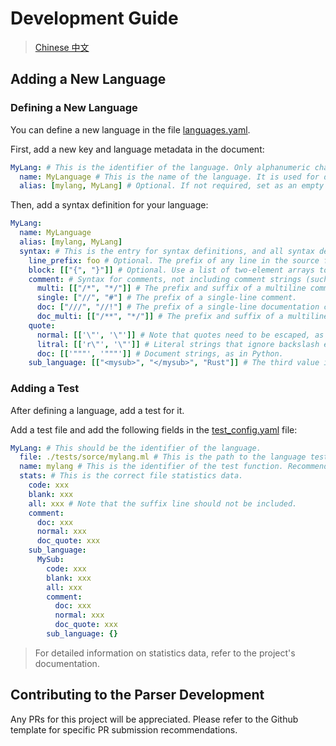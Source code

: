 # Development Guide

> [Chinese 中文](./ZH-CONTRIBUTING.md)

## Adding a New Language

### Defining a New Language

You can define a new language in the file [languages.yaml](./languages.yaml).

First, add a new key and language metadata in the document:

```yaml
MyLang: # This is the identifier of the language. Only alphanumeric characters and underscores are allowed.
  name: MyLanguage # This is the name of the language. It is used for data output and other communication with users. It is not an identifier, so it can be any text.
  alias: [mylang, MyLang] # Optional. If not required, set as an empty array. This property will be passed to the 'alias' property of the serde library.
```

Then, add a syntax definition for your language:

```yaml
MyLang:
  name: MyLanguage
  alias: [mylang, MyLang]
  syntax: # This is the entry for syntax definitions, and all syntax definitions need to be under this key.
    line_prefix: foo # Optional. The prefix of any line in the source file (e.g., the "///" prefix used to define Rust's doc-test).
    block: [["{", "}"]] # Optional. Use a list of two-element arrays to represent code block distinctions, as in C, but excluding code blocks in Python-like languages that are defined using indentation. This definition is not used in the current version, but it is recommended to set it up for future functionality development.
    comment: # Syntax for comments, not including comment strings (such as those commonly used in Python).
      multi: [["/*", "*/"]] # The prefix and suffix of a multiline comment.
      single: ["//", "#"] # The prefix of a single-line comment.
      doc: ["///", "//!"] # The prefix of a single-line documentation comment.
      doc_multi: [["/**", "*/"]] # The prefix and suffix of a multiline documentation comment.
    quote:
      normal: [['\"', '\"']] # Note that quotes need to be escaped, as they will be processed twice. For example, double quotes ('"') should be '\"' or '\\"'.
      litral: [['r\"', '\"']] # Literal strings that ignore backslash escaping.
      doc: [['"""', '"""']] # Document strings, as in Python.
    sub_language: [["<mysub>", "</mysub>", "Rust"]] # The third value is the identifier of the language, not the name. If you want to add a language similar to Rust's doc-test, add a new language to avoid conflicts. If you need to reuse an old language, such as CSS and Javascript in HTML, simply reference it here.
```

### Adding a Test

After defining a language, add a test for it.

Add a test file and add the following fields in the [test_config.yaml](./tests/test_config.yaml) file:

```yaml
MyLang: # This should be the identifier of the language.
  file: ./tests/sorce/mylang.ml # This is the path to the language test file. The file name is not checked during testing, so you can use any identifier you like.
  name: mylang # This is the identifier of the test function. Recommended to use the naming format of Rust.
  stats: # This is the correct file statistics data.
    code: xxx
    blank: xxx
    all: xxx # Note that the suffix line should not be included.
    comment:
      doc: xxx
      normal: xxx
      doc_quote: xxx
    sub_language:
      MySub:
        code: xxx
        blank: xxx
        all: xxx
        comment:
          doc: xxx
          normal: xxx
          doc_quote: xxx
        sub_language: {}
```

> For detailed information on statistics data, refer to the project's documentation.

## Contributing to the Parser Development

Any PRs for this project will be appreciated. Please refer to the Github template for specific PR submission recommendations.
